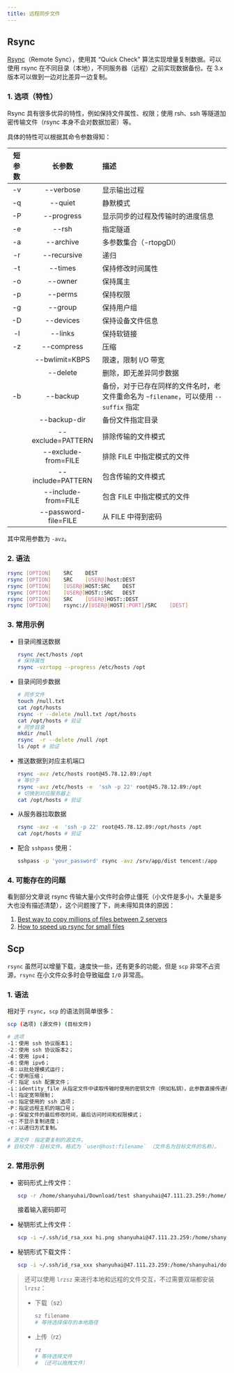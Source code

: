 ```yaml
---
title: 远程同步文件
---
```


## Rsync

[Rsync](https://zh.wikipedia.org/wiki/Rsync)（Remote Sync），使用其 “Quick Check” 算法实现增量复制数据。可以使用 rsync 在不同目录（本地），不同服务器（远程）之前实现数据备份。在 3.x 版本可以做到一边对比差异一边复制。



### 1. 选项（特性）

Rsync 具有很多优异的特性，例如保持文件属性、权限；使用 rsh、ssh 等隧道加密传输文件（rsync 本身不会对数据加密）等。

具体的特性可以根据其命令参数得知：

| 短参数 |       长参数        | 描述                             |
| :----: | :-----------------: | :------------------------------- |
|   -v   |      --verbose      | 显示输出过程                     |
|   -q   |       --quiet       | 静默模式                         |
|   -P   |     --progress      | 显示同步的过程及传输时的进度信息 |
|   -e   |     --rsh     | 指定隧道 |
|   -a   |      --archive      | 多参数集合（-rtopgDl）           |
|   -r   |     --recursive     | 递归                             |
|   -t   |       --times       | 保持修改时间属性                 |
|   -o   |       --owner       | 保持属主                         |
|   -p   |       --perms       | 保持权限                         |
|   -g   |       --group       | 保持用户组                       |
|   -D   |      --devices      | 保持设备文件信息                 |
|   -l   |       --links       | 保持软链接                       |
|   -z   |     --compress      | 压缩                             |
|        |   --bwlimit=KBPS    | 限速，限制 I/O 带宽              |
|        |      --delete       | 删除，即无差异同步数据           |
|  -b      |      --backup       | 备份，对于已存在同样的文件名时，老文件重命名为 `~filename`，可以使用 `--suffix` 指定 |
|        | --backup-dir | 备份文件指定目录 |
|        |  --exclude=PATTERN  | 排除传输的文件模式                      |
|        | --exclude-from=FILE | 排除 FILE 中指定模式的文件       |
|        |  --include=PATTERN  | 包含传输的文件模式                  |
|        | --include-from=FILE | 包含 FILE 中指定模式的文件   |
| | --password-file=FILE | 从 FILE 中得到密码 |

其中常用参数为 `-avz`。

### 2. 语法

```bash
rsync [OPTION]    SRC    DEST
rsync [OPTION]    SRC    [USER@]host:DEST
rsync [OPTION]    [USER@]HOST:SRC    DEST
rsync [OPTION]	  [USER@]HOST::SRC   DEST
rsync [OPTION]    SRC    [USER@]HOST::DEST
rsync [OPTION]    rsync://[USER@]HOST[:PORT]/SRC    [DEST]
```

### 3. 常用示例

+ 目录间推送数据

  ```bash
  rsync /ect/hosts /opt
  # 保持属性
  rsync -vzrtopg --progress /etc/hosts /opt
  ```

+ 目录间同步数据

  ```bash
  # 同步文件
  touch /null.txt
  cat /opt/hosts
  rsync -r --delete /null.txt /opt/hosts
  cat /opt/hosts # 验证
  # 同步目录
  mkdir /null
  rsync  -r --delete /null /opt
  ls /opt # 验证
  ```

+ 推送数据到对应主机端口

  ```bash
  rsync -avz /etc/hosts root@45.78.12.89:/opt
  # 等价于
  rsync -avz /etc/hosts -e  'ssh -p 22' root@45.78.12.89:/opt 
  # 切换到对应服务器上
  cat /opt/hosts # 验证
  ```

+ 从服务器拉取数据

  ```bash
  rsync -avz -e  'ssh -p 22' root@45.78.12.89:/opt/hosts /opt
  cat /opt/hosts # 验证
  ```

+ 配合 `sshpass` 使用：

  ```bash
  sshpass -p 'your_password' rsync -avz /srv/app/dist tencent:/app
  ```

### 4. 可能存在的问题

看到部分文章说 rsync 传输大量小文件时会停止僵死（小文件是多小，大量是多大也没有描述清楚），这个问题搜了下，尚未得知具体的原因：

1. [Best way to copy millions of files between 2 servers](https://superuser.com/questions/291803/best-way-to-copy-millions-of-files-between-2-servers)
2. [How to speed up rsync for small files](https://serverfault.com/questions/365103/how-to-speed-up-rsync-for-small-files)



## Scp

`rsync` 虽然可以增量下载，速度快一些，还有更多的功能，但是 `scp` 非常不占资源，`rsync` 在小文件众多时会导致磁盘 `I/O` 非常高。



### 1. 语法

相对于 `rsync`，`scp` 的语法则简单很多：

```bash
scp (选项) (源文件) (目标文件)

# 选项
-1：使用 ssh 协议版本1；
-2：使用 ssh 协议版本2；
-4：使用 ipv4；
-6：使用 ipv6；
-B：以批处理模式运行；
-C：使用压缩；
-F：指定 ssh 配置文件；
-i：identity_file 从指定文件中读取传输时使用的密钥文件（例如私钥），此参数直接传递给 ssh；
-l：指定宽带限制；
-o：指定使用的 ssh 选项；
-P：指定远程主机的端口号；
-p：保留文件的最后修改时间，最后访问时间和权限模式；
-q：不显示复制进度；
-r：以递归方式复制。

# 源文件：指定要复制的源文件。
# 目标文件：目标文件。格式为 `user@host:filename` （文件名为目标文件的名称）。
```

### 2. 常用示例

+ 密码形式上传文件：

  ```bash
  scp -r /home/shanyuhai/Download/test shanyuhai@47.111.23.259:/home/shanyuhai/downloads
  ```

  接着输入密码即可

+ 秘钥形式上传文件：

  ```bash
  scp -i ~/.ssh/id_rsa_xxx hi.png shanyuhai@47.111.23.259:/home/shanyuhai/downloads
  ```

+ 秘钥形式下载文件：

  ```bash
  scp -i ~/.ssh/id_rsa_xxx shanyuhai@47.111.23.259:/home/shanyuhai/downloads/hi.png pictures
  ```



> 还可以使用 `lrzsz` 来进行本地和远程的文件交互，不过需要双端都安装 `lrzsz`：
>
> + 下载（sz）
>
>   ```bash
>   sz filename
>   # 等待选择保存的本地路径
>   ```
>
> + 上传（rz）
>
>   ```bash
>   rz
>   # 等待选择文件
>   # （还可以拖拽文件）
>   ```